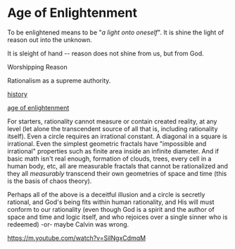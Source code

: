<!--
Lord Jesus Christ
Son of God
Have mercy on me
 a sinner


-->
# Age of Enlightenment

To be enlightened means to be "*a light onto oneself*".
It is shine the light of reason out into the unknown.

It is sleight of hand -- reason does not shine from us, but from God.

Worshipping Reason

Rationalism as a supreme authority.


[history](https://www.pravmir.com/orthodoxy-and-the-enlightenment/)

[age of enlightenment](https://en.m.wikipedia.org/wiki/Age_of_Enlightenment)


For starters,
 rationality cannot measure or contain 
 created reality,
 at any level
 (let alone the transcendent source of all that is,
  including rationality itself). 
Even a circle requires an irrational constant. 
A diagonal in a square is irrational. 
Even the simplest geometric fractals 
 have "impossible and irrational" 
 properties such as finite area inside
 an infinite diameter.
And if basic math isn't real enough,
 formation of clouds, trees,
 every cell in a human body, etc,
 all are measurable fractals
 that cannot be rationalized
 and they all *measurably* transcend
 their own geometries
 of space and time
 (this is the basis of chaos theory).

Perhaps all of the above is a
 deceitful illusion and a circle
 is secretly rational,
 and God's being fits within
 human rationality,
 and His will must conform to our rationality
 (even though God is a spirit and
 the author of space and time and logic itself,
 and who rejoices over a single sinner
 who is redeemed) -or- maybe Calvin was wrong.



https://m.youtube.com/watch?v=SiINgxCdmqM











